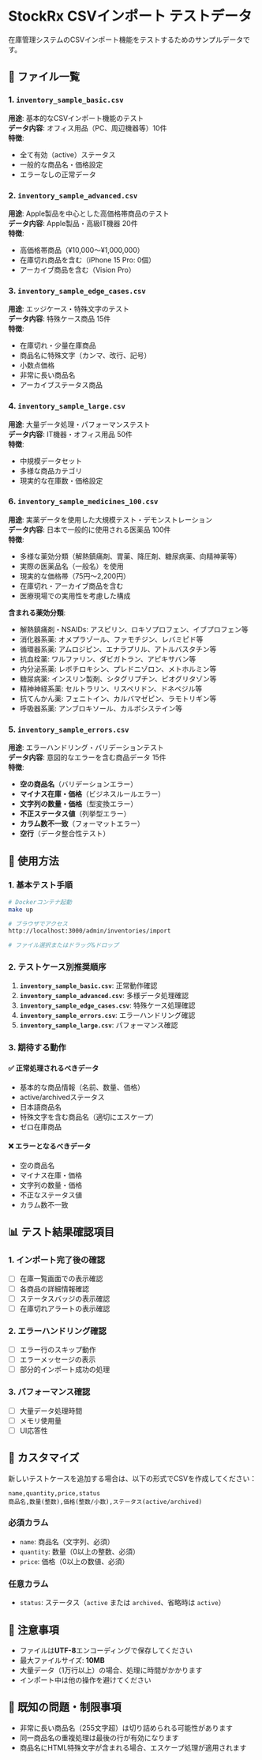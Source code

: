 # StockRx CSVインポート テストデータ

在庫管理システムのCSVインポート機能をテストするためのサンプルデータです。

## 📁 ファイル一覧

### 1. `inventory_sample_basic.csv`
**用途**: 基本的なCSVインポート機能のテスト  
**データ内容**: オフィス用品（PC、周辺機器等）10件  
**特徴**: 
- 全て有効（active）ステータス
- 一般的な商品名・価格設定
- エラーなしの正常データ

### 2. `inventory_sample_advanced.csv`
**用途**: Apple製品を中心とした高価格帯商品のテスト  
**データ内容**: Apple製品・高級IT機器 20件  
**特徴**:
- 高価格帯商品（¥10,000〜¥1,000,000）
- 在庫切れ商品を含む（iPhone 15 Pro: 0個）
- アーカイブ商品を含む（Vision Pro）

### 3. `inventory_sample_edge_cases.csv`  
**用途**: エッジケース・特殊文字のテスト  
**データ内容**: 特殊ケース商品 15件  
**特徴**:
- 在庫切れ・少量在庫商品
- 商品名に特殊文字（カンマ、改行、記号）
- 小数点価格
- 非常に長い商品名
- アーカイブステータス商品

### 4. `inventory_sample_large.csv`
**用途**: 大量データ処理・パフォーマンステスト  
**データ内容**: IT機器・オフィス用品 50件  
**特徴**:
- 中規模データセット
- 多様な商品カテゴリ
- 現実的な在庫数・価格設定

### 6. `inventory_sample_medicines_100.csv`
**用途**: 実薬データを使用した大規模テスト・デモンストレーション  
**データ内容**: 日本で一般的に使用される医薬品 100件  
**特徴**:
- 多様な薬効分類（解熱鎮痛剤、胃薬、降圧剤、糖尿病薬、向精神薬等）
- 実際の医薬品名（一般名）を使用
- 現実的な価格帯（75円〜2,200円）
- 在庫切れ・アーカイブ商品を含む
- 医療現場での実用性を考慮した構成

**含まれる薬効分類**:
- 解熱鎮痛剤・NSAIDs: アスピリン、ロキソプロフェン、イブプロフェン等
- 消化器系薬: オメプラゾール、ファモチジン、レバミピド等
- 循環器系薬: アムロジピン、エナラプリル、アトルバスタチン等
- 抗血栓薬: ワルファリン、ダビガトラン、アピキサバン等
- 内分泌系薬: レボチロキシン、プレドニゾロン、メトホルミン等
- 糖尿病薬: インスリン製剤、シタグリプチン、ピオグリタゾン等
- 精神神経系薬: セルトラリン、リスペリドン、ドネペジル等
- 抗てんかん薬: フェニトイン、カルバマゼピン、ラモトリギン等
- 呼吸器系薬: アンブロキソール、カルボシステイン等

### 5. `inventory_sample_errors.csv`
**用途**: エラーハンドリング・バリデーションテスト  
**データ内容**: 意図的なエラーを含む商品データ 15件  
**特徴**:
- **空の商品名**（バリデーションエラー）
- **マイナス在庫・価格**（ビジネスルールエラー）
- **文字列の数量・価格**（型変換エラー）
- **不正ステータス値**（列挙型エラー）
- **カラム数不一致**（フォーマットエラー）
- **空行**（データ整合性テスト）

## 🚀 使用方法

### 1. 基本テスト手順
```bash
# Dockerコンテナ起動
make up

# ブラウザでアクセス
http://localhost:3000/admin/inventories/import

# ファイル選択またはドラッグ&ドロップ
```

### 2. テストケース別推奨順序
1. **`inventory_sample_basic.csv`**: 正常動作確認
2. **`inventory_sample_advanced.csv`**: 多様データ処理確認
3. **`inventory_sample_edge_cases.csv`**: 特殊ケース処理確認
4. **`inventory_sample_errors.csv`**: エラーハンドリング確認
5. **`inventory_sample_large.csv`**: パフォーマンス確認

### 3. 期待する動作

#### ✅ 正常処理されるべきデータ
- 基本的な商品情報（名前、数量、価格）
- active/archivedステータス
- 日本語商品名
- 特殊文字を含む商品名（適切にエスケープ）
- ゼロ在庫商品

#### ❌ エラーとなるべきデータ
- 空の商品名
- マイナス在庫・価格
- 文字列の数量・価格
- 不正なステータス値
- カラム数不一致

## 📊 テスト結果確認項目

### 1. インポート完了後の確認
- [ ] 在庫一覧画面での表示確認
- [ ] 各商品の詳細情報確認
- [ ] ステータスバッジの表示確認
- [ ] 在庫切れアラートの表示確認

### 2. エラーハンドリング確認
- [ ] エラー行のスキップ動作
- [ ] エラーメッセージの表示
- [ ] 部分的インポート成功の処理

### 3. パフォーマンス確認
- [ ] 大量データ処理時間
- [ ] メモリ使用量
- [ ] UI応答性

## 🔧 カスタマイズ

新しいテストケースを追加する場合は、以下の形式でCSVを作成してください：

```csv
name,quantity,price,status
商品名,数量(整数),価格(整数/小数),ステータス(active/archived)
```

### 必須カラム
- `name`: 商品名（文字列、必須）
- `quantity`: 数量（0以上の整数、必須）
- `price`: 価格（0以上の数値、必須）

### 任意カラム  
- `status`: ステータス（`active` または `archived`、省略時は `active`）

## 📝 注意事項

- ファイルは**UTF-8**エンコーディングで保存してください
- 最大ファイルサイズ: **10MB**
- 大量データ（1万行以上）の場合、処理に時間がかかります
- インポート中は他の操作を避けてください

## 🐛 既知の問題・制限事項

- 非常に長い商品名（255文字超）は切り詰められる可能性があります
- 同一商品名の重複処理は最後の行が有効になります
- 商品名にHTML特殊文字が含まれる場合、エスケープ処理が適用されます